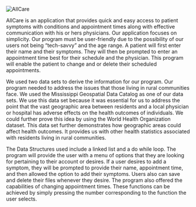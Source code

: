
![AllCare](https://user-images.githubusercontent.com/97749578/165580497-7d959bbf-af51-43c1-a639-f3a4693453fc.png)

AllCare is an application that provides quick and easy access to patient symptoms with conditions and appointment times along with effective communication with his or hers physicians. Our application focuses on simplicity. Our program must be user-friendly due to the possibility of our users not being “tech-savvy” and the age range. A patient will first enter their name and their symptoms. They will then be prompted to enter an appointment time best for their schedule and the physician. This program will enable the patient to change and or delete their scheduled appointments. 
 
We used two data sets to derive the information for our program. Our program needed to address the issues that those living in rural communities face. We used the Mississippi Geospatial Data Catalog as one of our data sets. We use this data set because it was essential for us to address the point that the vast geographic area between residents and a local physician or hospital has adverse effects on the health outcomes of individuals. We could further prove this idea by using the World Health Organization dataset. This data set further demonstrates how geographic areas could affect health outcomes. It provides us with other health statistics associated with residents living in rural communities. 

The Data Structures used include a linked list and a do while loop.  The program will provide the user with a menu of options that they are looking for pertaining to their account or desires. If a user desires to add a symptom, they will be prompted to provide their name, appointment time, and then allowed the option to add their symptoms. Users also can save and delete their files whenever they desire. The program also offered the capabilities of changing appointment times. These functions can be achieved by simply pressing the number corresponding to the function the user selects.
